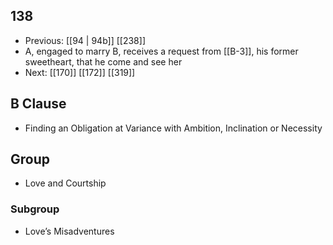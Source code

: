 ## 138
- Previous: [[94 | 94b]] [[238]] 
- A, engaged to marry B, receives a request from [[B-3]], his former sweetheart, that he come and see her
- Next: [[170]] [[172]] [[319]] 

## B Clause
- Finding an Obligation at Variance with Ambition, Inclination or Necessity

## Group
- Love and Courtship

### Subgroup
- Love’s Misadventures

